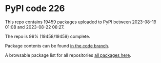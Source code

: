 # PyPI code 226

This repo contains 19459 packages uploaded to PyPI between 
2023-08-19 01:08 and 2023-08-22 08:27.

The repo is 99% (19458/19459) complete.

Package contents can be found [in the code branch](https://github.com/pypi-data/pypi-mirror-226/tree/code/packages).

A browsable package list for all repositories [all packages here](https://pypi-data.github.io/website/repositories/pypi-mirror-226).


